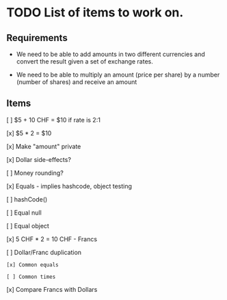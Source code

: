 # TODO List of items to work on.

## Requirements

* We need to be able to add amounts in two different currencies and convert
the result given a set of exchange rates. 

* We need to be able to multiply an amount (price per share) by a number
(number of shares) and receive an amount

## Items

[ ] $5 + 10 CHF = $10 if rate is 2:1

[x] $5 * 2 = $10

[x] Make "amount" private

[x] Dollar side-effects?

[ ] Money rounding?

[x] Equals - implies hashcode, object testing

  [ ] hashCode()

  [ ] Equal null

  [ ] Equal object

[x] 5 CHF * 2 = 10 CHF - Francs

  [ ] Dollar/Franc duplication

    [x] Common equals

    [ ] Common times

[x] Compare Francs with Dollars
